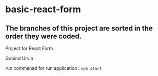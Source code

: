 # basic-react-form
## The branches of this project are sorted in the order they were coded.

Project for React Form

Gobind
Urvin

run commanad for run application : `npm start`
